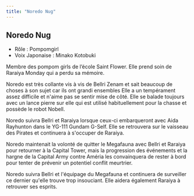 ```yaml
---
title: "Noredo Nug"
---
```


Noredo Nug
----------





* Rôle : Pompomgirl
* Voix Japonaise : Minako Kotobuki


Membre des pompom girls de l’école Saint Flower. Elle prend soin de Raraiya Monday qui a perdu sa mémoire.


Noredo est très collante vis à vis de Bellri Zenam et sait beaucoup de choses à son sujet car ils ont grandi ensembles Elle a un tempérament assez difficile et n'aime pas se sentir mise de côté. Elle se balade toujours avec un lance pierre sur elle qui est utilisé habituellement pour la chasse et possède le robot Nobell. 


Noredo suivra Bellri et Raraiya lorsque ceux-ci embarqueront avec Aida Rayhunton dans le YG-111 Gundam G-Self. Elle se retrouvera sur le vaisseau des Pirates et continuera à s'occuper de Raraiya. 


Noredo maintenait la volonté de quitter le Megafauna avec Bellri et Raraiya pour retourner à la Capital Tower, mais la progression des événements et la hargne de la Capital Army contre Améria les convainquera de rester à bord pour tenter de prévenir un potentiel conflit meurtrier.


Noredo suivra Bellri et l'équipage du Megafauna et continuera de surveiller ce dernier qu'elle trouve trop insouciant. Elle aidera également Raraiya à retrouver ses esprits. 

